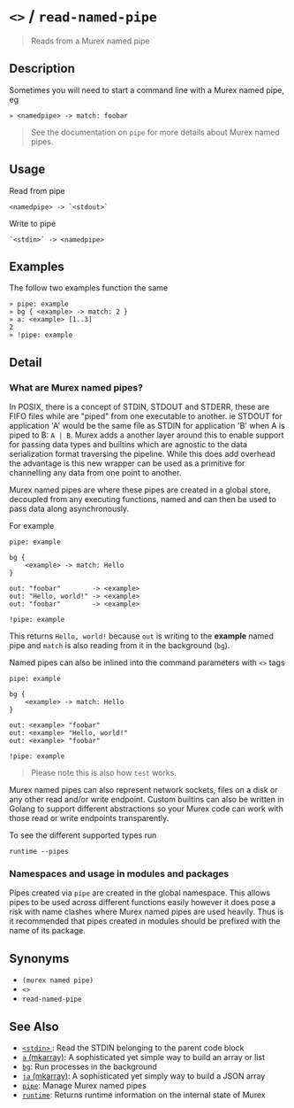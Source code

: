 # `<>` / `read-named-pipe`

> Reads from a Murex named pipe

## Description

Sometimes you will need to start a command line with a Murex named pipe, eg

    » <namedpipe> -> match: foobar

> See the documentation on `pipe` for more details about Murex named pipes.

## Usage

Read from pipe

    <namedpipe> -> `<stdout>`

Write to pipe

    `<stdin>` -> <namedpipe>

## Examples

The follow two examples function the same

    » pipe: example
    » bg { <example> -> match: 2 }
    » a: <example> [1..3]
    2
    » !pipe: example

## Detail

### What are Murex named pipes?

In POSIX, there is a concept of STDIN, STDOUT and STDERR, these are FIFO files
while are "piped" from one executable to another. ie STDOUT for application 'A'
would be the same file as STDIN for application 'B' when A is piped to B:
`A | B`. Murex adds a another layer around this to enable support for passing
data types and builtins which are agnostic to the data serialization format
traversing the pipeline. While this does add overhead the advantage is this new
wrapper can be used as a primitive for channelling any data from one point to
another.

Murex named pipes are where these pipes are created in a global store,
decoupled from any executing functions, named and can then be used to pass
data along asynchronously.

For example

    pipe: example

    bg {
        <example> -> match: Hello
    }

    out: "foobar"        -> <example>
    out: "Hello, world!" -> <example>
    out: "foobar"        -> <example>

    !pipe: example

This returns `Hello, world!` because `out` is writing to the **example** named
pipe and `match` is also reading from it in the background (`bg`).

Named pipes can also be inlined into the command parameters with `<>` tags

    pipe: example

    bg {
        <example> -> match: Hello
    }

    out: <example> "foobar"
    out: <example> "Hello, world!"
    out: <example> "foobar"

    !pipe: example

> Please note this is also how `test` works.

Murex named pipes can also represent network sockets, files on a disk or any
other read and/or write endpoint. Custom builtins can also be written in Golang
to support different abstractions so your Murex code can work with those read
or write endpoints transparently.

To see the different supported types run

    runtime --pipes

### Namespaces and usage in modules and packages

Pipes created via `pipe` are created in the global namespace. This allows pipes
to be used across different functions easily however it does pose a risk with
name clashes where Murex named pipes are used heavily. Thus is it recommended
that pipes created in modules should be prefixed with the name of its package.

## Synonyms

- `(murex named pipe)`
- `<>`
- `read-named-pipe`

## See Also

- [`<stdin>` ](./stdin.md):
  Read the STDIN belonging to the parent code block
- [`a` (mkarray)](./a.md):
  A sophisticated yet simple way to build an array or list
- [`bg`](./bg.md):
  Run processes in the background
- [`ja` (mkarray)](./ja.md):
  A sophisticated yet simply way to build a JSON array
- [`pipe`](./pipe.md):
  Manage Murex named pipes
- [`runtime`](./runtime.md):
  Returns runtime information on the internal state of Murex
